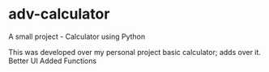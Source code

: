 # adv-calculator
A small project - Calculator using Python

This was developed over my personal project basic calculator; adds over it.
        Better UI
        Added Functions
